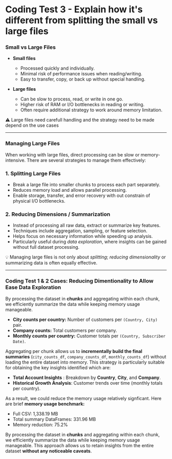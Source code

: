 # Coding Test 3 - Explain how it's different from splitting the small vs large files

### Small vs Large Files
- **Small files**
  - Processed quickly and individually.
  - Minimal risk of performance issues when reading/writing.
  - Easy to transfer, copy, or back up without special handling.

- **Large files**
  - Can be slow to process, read, or write in one go.
  - Higher risk of RAM or I/O bottlenecks in reading or writing.
  - Often require additional strategy to work around memory limitation.

⚠️ Large files need carefull handling and the strategy need to be made depend on the use cases

---

### Managing Large Files

When working with large files, direct processing can be slow or memory-intensive. There are several strategies to manage them effectively:

### 1. Splitting Large Files
- Break a large file into smaller chunks to process each part separately.
- Reduces memory load and allows parallel processing.
- Enable storage, transfer, and error recovery with out constrain of physical I/O bottlenecks.

### 2. Reducing Dimensions / Summarization
- Instead of processing all raw data, extract or summarize key features.
- Techniques include aggregation, sampling, or feature selection.
- Helps focus on necessary information while speeding up analysis.
- Particularly useful during *data exploration*, where insights can be gained without full dataset processing.

💡 Managing large files is not only about *splitting*; *reducing dimensionality* or summarizing data is often equally effective.

---

### Coding Test 1 & 2 Cases: Reducing Dimentionality to Allow Ease Data Exploration

By processing the dataset in **chunks** and aggregating within each chunk, we efficiently summarize the data while keeping memory usage manageable.  

- **City counts per country:** Number of customers per `(Country, City)` pair.  
- **Company counts:** Total customers per company.  
- **Monthly counts per country:** Customer totals per `(Country, Subscriber Date)`.

Aggregating per chunk allows us to **incrementally build the final summaries** (`city_counts_df`, `company_counts_df`, `monthly_counts_df`) without loading the entire dataset into memory. This strategy is particularly suitable for obtaining the key insights identified which are:

- **Total Account Insights** : Breakdown by **Country**, **City**, and **Company**.
- **Historical Growth Analysis**: Customer trends over time (monthly totals per country).

As a result, we could reduce the memory usage relatively signficant. Here are brief **memory usage benchmark:**
- Full CSV: 1,338.19 MB
- Total summary DataFrames: 331.96 MB
- Memory reduction: 75.2%

By processing the dataset in **chunks** and aggregating within each chunk, we efficiently summarize the data while keeping memory usage manageable. This approach allows us to retain insights from the entire dataset **without any noticeable caveats**.


